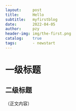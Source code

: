 ```yaml
---
layout:     post
title:      Hello
subtitle:   myfirstblog
date:       2022-04-05
author:     pzy
header-img: img/the-first.png
catalog:    true
tags:       - newstart
---
```

# 一级标题
## 二级标题
（正文内容）

